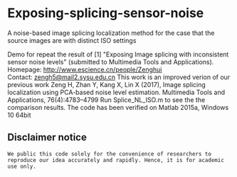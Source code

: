 # Exposing-splicing-sensor-noise
A noise-based image splicing localization method for the case that the source images are with distinct ISO settings

Demo for repeat the result of 
[1] "Exposing Image splicing with inconsistent sensor noise levels" (submitted to Multimedia Tools and Applications). 
Homepage: http://www.escience.cn/people/Zenghui         
    Contact: zengh5@mail2.sysu.edu.cn
    This work is an improved verion of our previous work 
    Zeng H, Zhan Y, Kang X, Lin X (2017), Image splicing localization using PCA-based noise level estimation. Multimedia Tools and Applications, 76(4):4783–4799
    Run Splice_NL_ISO.m to see the the comparison results. The code has been verified on Matlab 2015a, Windows 10  64bit
## Disclaimer notice ##
    We public this code solely for the convenience of researchers to reproduce our idea accurately and rapidly. Hence, it is for academic use only.
